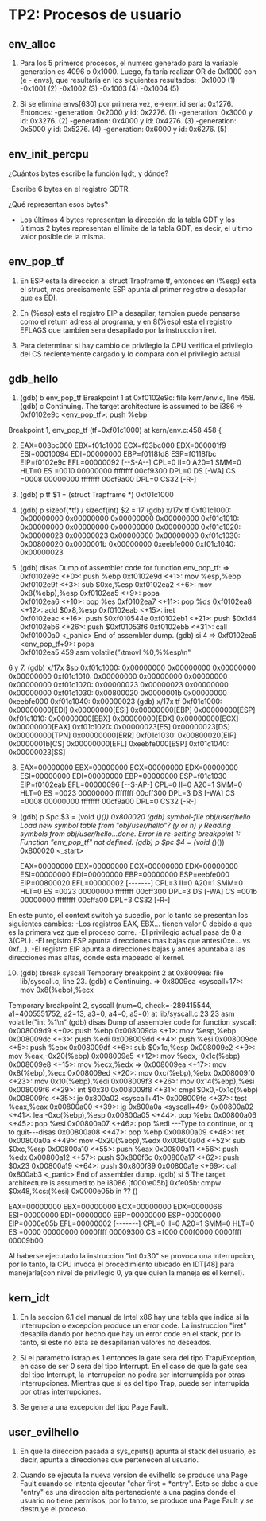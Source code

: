 TP2: Procesos de usuario
========================

env_alloc
---------

1. Para los 5 primeros procesos, el numero generado para la variable generation es 4096 o 0x1000.
   Luego, faltaría realizar OR de 0x1000 con (e - envs), que resultaría en los siguientes resultados:
   -0x1000 (1)
   -0x1001 (2)
   -0x1002 (3)
   -0x1003 (4)
   -0x1004 (5)

2. Si se elimina envs[630] por primera vez, e->env_id seria: 0x1276. Entonces:
   -generation: 0x2000 y id: 0x2276. (1)
   -generation: 0x3000 y id: 0x3276. (2)
   -generation: 0x4000 y id: 0x4276. (3)
   -generation: 0x5000 y id: 0x5276. (4)
   -generation: 0x6000 y id: 0x6276. (5)


env_init_percpu
---------------

¿Cuántos bytes escribe la función lgdt, y dónde?

-Escribe 6 bytes en el registro GDTR.

¿Qué representan esos bytes?

- Los últimos 4 bytes representan la dirección de la tabla GDT y los últimos 2 bytes representan el limite de la tabla GDT, es decir, el ultimo valor posible de la misma.


env_pop_tf
----------

1. En ESP esta la direccion al struct Trapframe tf, entonces en (%esp) esta el struct, mas precisamente ESP apunta al primer registro a desapilar que es EDI.

2. En (%esp) esta el registro EIP a desapilar, tambien puede pensarse como el return adress al programa, y en 8(%esp) esta el registro EFLAGS que tambien sera desapilado por la instruccion iret.

3. Para determinar si hay cambio de privilegio la CPU verifica el privilegio del CS recientemente cargado y lo compara con el privilegio actual.


gdb_hello
---------

1. (gdb) b env_pop_tf 
Breakpoint 1 at 0xf0102e9c: file kern/env.c, line 458.
(gdb) c
Continuing.
The target architecture is assumed to be i386
=> 0xf0102e9c <env_pop_tf>:	push   %ebp

Breakpoint 1, env_pop_tf (tf=0xf01c1000) at kern/env.c:458
458	{

2. EAX=003bc000 EBX=f01c1000 ECX=f03bc000 EDX=000001f9
   ESI=00010094 EDI=00000000 EBP=f0118fd8 ESP=f0118fbc
   EIP=f0102e9c EFL=00000092 [--S-A--] CPL=0 II=0 A20=1 SMM=0 HLT=0
   ES =0010 00000000 ffffffff 00cf9300 DPL=0 DS   [-WA]
   CS =0008 00000000 ffffffff 00cf9a00 DPL=0 CS32 [-R-]

3. (gdb) p tf
$1 = (struct Trapframe *) 0xf01c1000

4. (gdb) p sizeof(*tf) / sizeof(int)
$2 = 17
(gdb) x/17x tf
0xf01c1000:	0x00000000	0x00000000	0x00000000	0x00000000
0xf01c1010:	0x00000000	0x00000000	0x00000000	0x00000000
0xf01c1020:	0x00000023	0x00000023	0x00000000	0x00000000
0xf01c1030:	0x00800020	0x0000001b	0x00000000	0xeebfe000
0xf01c1040:	0x00000023

5. (gdb) disas
Dump of assembler code for function env_pop_tf:
=> 0xf0102e9c <+0>:	push   %ebp
   0xf0102e9d <+1>:	mov    %esp,%ebp
   0xf0102e9f <+3>:	sub    $0xc,%esp
   0xf0102ea2 <+6>:	mov    0x8(%ebp),%esp
   0xf0102ea5 <+9>:	popa   
   0xf0102ea6 <+10>:	pop    %es
   0xf0102ea7 <+11>:	pop    %ds
   0xf0102ea8 <+12>:	add    $0x8,%esp
   0xf0102eab <+15>:	iret   
   0xf0102eac <+16>:	push   $0xf010544e
   0xf0102eb1 <+21>:	push   $0x1d4
   0xf0102eb6 <+26>:	push   $0xf01053f6
   0xf0102ebb <+31>:	call   0xf01000a0 <_panic>
End of assembler dump.
(gdb) si 4
=> 0xf0102ea5 <env_pop_tf+9>:	popa   
0xf0102ea5	459		asm volatile("\tmovl %0,%%esp\n"

6 y 7. (gdb) x/17x $sp
0xf01c1000:	0x00000000	0x00000000	0x00000000	0x00000000
0xf01c1010:	0x00000000	0x00000000	0x00000000	0x00000000
0xf01c1020:	0x00000023	0x00000023	0x00000000	0x00000000
0xf01c1030:	0x00800020	0x0000001b	0x00000000	0xeebfe000
0xf01c1040:	0x00000023
(gdb) x/17x tf
0xf01c1000:	0x00000000[EDI]	0x00000000[ESI]	0x00000000[EBP]	0x00000000[ESP]
0xf01c1010:	0x00000000[EBX]	0x00000000[EDX]	0x00000000[ECX]	0x00000000[EAX]
0xf01c1020:	0x00000023[ES]	0x00000023[DS]	0x00000000[TPN]	0x00000000[ERR]
0xf01c1030:	0x00800020[EIP]	0x0000001b[CS]	0x00000000[EFL]	0xeebfe000[ESP]
0xf01c1040:	0x00000023[SS]

8. EAX=00000000 EBX=00000000 ECX=00000000 EDX=00000000
   ESI=00000000 EDI=00000000 EBP=00000000 ESP=f01c1030
   EIP=f0102eab EFL=00000096 [--S-AP-] CPL=0 II=0 A20=1 SMM=0 HLT=0
   ES =0023 00000000 ffffffff 00cff300 DPL=3 DS   [-WA]
   CS =0008 00000000 ffffffff 00cf9a00 DPL=0 CS32 [-R-]

9. (gdb) p $pc
$3 = (void (*)()) 0x800020
(gdb) symbol-file obj/user/hello
Load new symbol table from "obj/user/hello"? (y or n) y
Reading symbols from obj/user/hello...done.
Error in re-setting breakpoint 1: Function "env_pop_tf" not defined.
(gdb) p $pc
$4 = (void (*)()) 0x800020 <_start>

   EAX=00000000 EBX=00000000 ECX=00000000 EDX=00000000
   ESI=00000000 EDI=00000000 EBP=00000000 ESP=eebfe000
   EIP=00800020 EFL=00000002 [-------] CPL=3 II=0 A20=1 SMM=0 HLT=0
   ES =0023 00000000 ffffffff 00cff300 DPL=3 DS   [-WA]
   CS =001b 00000000 ffffffff 00cffa00 DPL=3 CS32 [-R-]

En este punto, el context switch ya sucedio, por lo tanto se presentan los siguientes cambios:
-Los registros EAX, EBX... tienen valor 0 debido a que es la primera vez que el proceso corre.
-El privilegio actual pasa de 0 a 3(CPL).
-El registro ESP apunta direcciones mas bajas que antes(0xe... vs 0xf...).
-El registro EIP apunta a direcciones bajas y antes apuntaba a las direcciones mas altas, donde esta mapeado el kernel.

10. (gdb) tbreak syscall
Temporary breakpoint 2 at 0x8009ea: file lib/syscall.c, line 23.
(gdb) c
Continuing.
=> 0x8009ea <syscall+17>:	mov    0x8(%ebp),%ecx

Temporary breakpoint 2, syscall (num=0, check=-289415544, a1=4005551752, 
    a2=13, a3=0, a4=0, a5=0) at lib/syscall.c:23
23		asm volatile("int %1\n"
(gdb) disas
Dump of assembler code for function syscall:
   0x008009d9 <+0>:	push   %ebp
   0x008009da <+1>:	mov    %esp,%ebp
   0x008009dc <+3>:	push   %edi
   0x008009dd <+4>:	push   %esi
   0x008009de <+5>:	push   %ebx
   0x008009df <+6>:	sub    $0x1c,%esp
   0x008009e2 <+9>:	mov    %eax,-0x20(%ebp)
   0x008009e5 <+12>:	mov    %edx,-0x1c(%ebp)
   0x008009e8 <+15>:	mov    %ecx,%edx
=> 0x008009ea <+17>:	mov    0x8(%ebp),%ecx
   0x008009ed <+20>:	mov    0xc(%ebp),%ebx
   0x008009f0 <+23>:	mov    0x10(%ebp),%edi
   0x008009f3 <+26>:	mov    0x14(%ebp),%esi
   0x008009f6 <+29>:	int    $0x30
   0x008009f8 <+31>:	cmpl   $0x0,-0x1c(%ebp)
   0x008009fc <+35>:	je     0x800a02 <syscall+41>
   0x008009fe <+37>:	test   %eax,%eax
   0x00800a00 <+39>:	jg     0x800a0a <syscall+49>
   0x00800a02 <+41>:	lea    -0xc(%ebp),%esp
   0x00800a05 <+44>:	pop    %ebx
   0x00800a06 <+45>:	pop    %esi
   0x00800a07 <+46>:	pop    %edi
---Type <return> to continue, or q <return> to quit---disas
   0x00800a08 <+47>:	pop    %ebp
   0x00800a09 <+48>:	ret    
   0x00800a0a <+49>:	mov    -0x20(%ebp),%edx
   0x00800a0d <+52>:	sub    $0xc,%esp
   0x00800a10 <+55>:	push   %eax
   0x00800a11 <+56>:	push   %edx
   0x00800a12 <+57>:	push   $0x800f6c
   0x00800a17 <+62>:	push   $0x23
   0x00800a19 <+64>:	push   $0x800f89
   0x00800a1e <+69>:	call   0x800ab3 <_panic>
End of assembler dump.
(gdb) si 5
The target architecture is assumed to be i8086
[f000:e05b]    0xfe05b:	cmpw   $0x48,%cs:(%esi)
0x0000e05b in ?? ()

   EAX=00000000 EBX=00000000 ECX=00000000 EDX=0000066
   ESI=00000000 EDI=00000000 EBP=00000000 ESP=00000000
   EIP=0000e05b EFL=00000002 [-------] CPL=0 II=0 A20=1 SMM=0 HLT=0
   ES =0000 00000000 0000ffff 00009300
   CS =f000 000f0000 0000ffff 00009b00

Al haberse ejecutado la instruccion "int 0x30" se provoca una interrupcion, por lo tanto, la CPU invoca el procedimiento ubicado en IDT[48] para manejarla(con nivel de privilegio 0, ya que quien la maneja es el kernel).


kern_idt
--------

1. En la seccion 6.1 del manual de Intel x86 hay una tabla que indica si la interrupcion o excepcion produce un error code.
   La instruccion "iret" desapila dando por hecho que hay un error code en el stack, por lo tanto, si este no esta se desapilarian valores
   no deseados.

2. Si el parametro istrap es 1 entonces la gate sera del tipo Trap/Exception, en caso de ser 0 sera del tipo Interrupt.
   En el caso de que la gate sea del tipo Interrupt, la interrupcion no podra ser interrumpida por otras interrupciones. Mientras que si es
   del tipo Trap, puede ser interrupida por otras interrupciones.

3. Se genera una excepcion del tipo Page Fault.


user_evilhello
--------------

1. En que la direccion pasada a sys_cputs() apunta al stack del usuario, es decir, apunta a direcciones que pertenecen al usuario.

2. Cuando se ejecuta la nueva version de evilhello se produce una Page Fault cuando se intenta ejecutar "char first = *entry".
   Esto se debe a que "entry" es una direccion alta perteneciente a una pagina donde el usuario no tiene permisos, por lo tanto, se produce una Page Fault y se destruye el proceso.